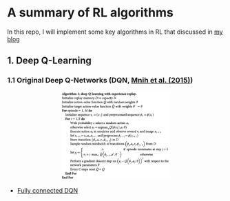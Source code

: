 # A summary of RL algorithms
In this repo, I will implement some key algorithms in RL that discussed in [my blog](https://guoqq17.github.io/)

## 1. Deep Q-Learning

### 1.1 Original Deep Q-Networks (DQN, [Mnih et al. (2015)](https://storage.googleapis.com/deepmind-data/assets/papers/DeepMindNature14236Paper.pdf))
<div align=center>
  <img src="images/DQN.png" width="50%" height="50%">
</div>

- [Fully connected DQN](main.py)
